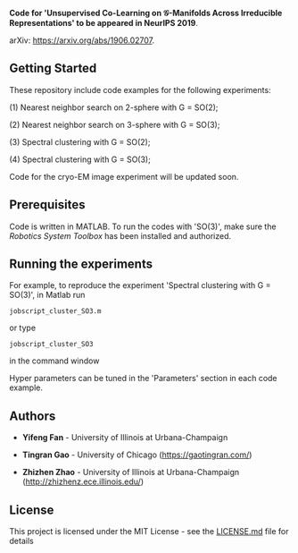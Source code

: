 **Code for 'Unsupervised Co-Learning on $\mathcal{G}$-Manifolds Across Irreducible Representations' to be appeared in NeurIPS 2019**. 

arXiv: https://arxiv.org/abs/1906.02707.

## Getting Started

These repository include code examples for the following experiments:

(1) Nearest neighbor search on 2-sphere with G = SO(2);

(2) Nearest neighbor search on 3-sphere with G = SO(3);

(3) Spectral clustering with G = SO(2);

(4) Spectral clustering with G = SO(3);

Code for the cryo-EM image experiment will be updated soon.


## Prerequisites
Code is written in MATLAB. To run the codes with 'SO(3)', make sure the _Robotics System Toolbox_ has been installed and authorized.

## Running the experiments
For example, to reproduce the experiment 'Spectral clustering with G = SO(3)', in Matlab run 
~~~
jobscript_cluster_SO3.m 
~~~
or type 
~~~
jobscript_cluster_SO3
~~~
in the command window

Hyper parameters can be tuned in the 'Parameters' section in each code example.

## Authors

* **Yifeng Fan** - University of Illinois at Urbana-Champaign

* **Tingran Gao** - University of Chicago (https://gaotingran.com/)

* **Zhizhen Zhao** - University of Illinois at Urbana-Champaign (http://zhizhenz.ece.illinois.edu/)


## License

This project is licensed under the MIT License - see the [LICENSE.md](LICENSE.md) file for details
